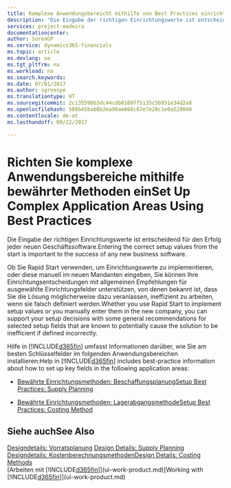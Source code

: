 ```yaml
---
title: Komplexe Anwendungsbereicht mithilfe von Best Practices einrichten | Microsoft Docs
description: "Die Eingabe der richtigen Einrichtungswerte ist entscheidend für den Erfolg jeder neuen Geschäftssoftware."
services: project-madeira
documentationcenter: 
author: SorenGP
ms.service: dynamics365-financials
ms.topic: article
ms.devlang: na
ms.tgt_pltfrm: na
ms.workload: na
ms.search.keywords: 
ms.date: 07/01/2017
ms.author: sgroespe
ms.translationtype: HT
ms.sourcegitcommit: 2c13559bb3dc44cdb61697f5135c5b931e34d2a8
ms.openlocfilehash: 508b45bab8b2ea98ae868c67e7e28c1e0a528040
ms.contentlocale: de-at
ms.lasthandoff: 09/22/2017

---
```

# <a name="set-up-complex-application-areas-using-best-practices"></a><span data-ttu-id="4f698-103">Richten Sie komplexe Anwendungsbereiche mithilfe bewährter Methoden ein</span><span class="sxs-lookup"><span data-stu-id="4f698-103">Set Up Complex Application Areas Using Best Practices</span></span>
<span data-ttu-id="4f698-104">Die Eingabe der richtigen Einrichtungswerte ist entscheidend für den Erfolg jeder neuen Geschäftssoftware.</span><span class="sxs-lookup"><span data-stu-id="4f698-104">Entering the correct setup values from the start is important to the success of any new business software.</span></span>  

 <span data-ttu-id="4f698-105">Ob Sie Rapid Start  verwenden, um Einrichtungswerte zu implementieren, oder diese manuell im neuen Mandanten eingeben, Sie können Ihre Einrichtungsentscheidungen mit allgemeinen Empfehlungen für ausgewählte Einrichtungsfelder unterstützen, von denen bekannt ist, dass Sie die Lösung möglicherweise dazu veranlassen, ineffizient zu arbeiten, wenn sie falsch definiert werden.</span><span class="sxs-lookup"><span data-stu-id="4f698-105">Whether you use Rapid Start to implement setup values or you manually enter them in the new company, you can support your setup decisions with some general recommendations for selected setup fields that are known to potentially cause the solution to be inefficient if defined incorrectly.</span></span>  

 <span data-ttu-id="4f698-106">Hilfe in [!INCLUDE[d365fin](includes/d365fin_md.md)] umfasst Informationen darüber, wie Sie am besten Schlüsselfelder im folgenden Anwendungsbereichen installieren:</span><span class="sxs-lookup"><span data-stu-id="4f698-106">Help in [!INCLUDE[d365fin](includes/d365fin_md.md)] includes best-practice information about how to set up key fields in the following application areas:</span></span>  

-   [<span data-ttu-id="4f698-107">Bewährte Einrichtungsmethoden: Beschaffungsplanung</span><span class="sxs-lookup"><span data-stu-id="4f698-107">Setup Best Practices: Supply Planning</span></span>](setup-best-practices-supply-planning.md)  

-   [<span data-ttu-id="4f698-108">Bewährte Einrichtungsmethoden: Lagerabgangsmethode</span><span class="sxs-lookup"><span data-stu-id="4f698-108">Setup Best Practices: Costing Method</span></span>](setup-best-practices-costing-method.md)  

## <a name="see-also"></a><span data-ttu-id="4f698-109">Siehe auch</span><span class="sxs-lookup"><span data-stu-id="4f698-109">See Also</span></span>  
 <span data-ttu-id="4f698-110">[Designdetails: Vorratsplanung](design-details-supply-planning.md) </span><span class="sxs-lookup"><span data-stu-id="4f698-110">[Design Details: Supply Planning](design-details-supply-planning.md) </span></span>  
 [<span data-ttu-id="4f698-111">Designdetails: Kostenberechnungsmethoden</span><span class="sxs-lookup"><span data-stu-id="4f698-111">Design Details: Costing Methods</span></span>](design-details-costing-methods.md)  
 <span data-ttu-id="4f698-112">[Arbeiten mit [!INCLUDE[d365fin](includes/d365fin_md.md)]](ui-work-product.md)</span><span class="sxs-lookup"><span data-stu-id="4f698-112">[Working with [!INCLUDE[d365fin](includes/d365fin_md.md)]](ui-work-product.md)</span></span>

